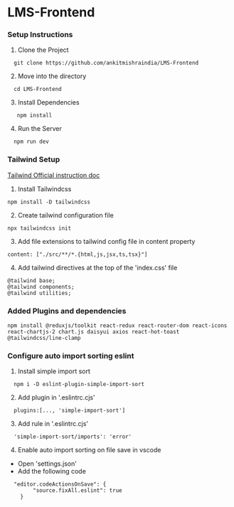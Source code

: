 # LMS-Frontend


### Setup Instructions

1. Clone the Project

``````
  git clone https://github.com/ankitmishraindia/LMS-Frontend

``````

2. Move into the directory

``````
  cd LMS-Frontend

``````

3. Install Dependencies

``````
   npm install

``````
4. Run the Server

``````
  npm run dev

``````

### Tailwind Setup

[Tailwind Official instruction doc](https://tailwindcss.com/docs/installation)
1. Install Tailwindcss
``````
npm install -D tailwindcss
``````
2. Create tailwind configuration file
``````
npx tailwindcss init
``````
3. Add file extensions to tailwind config file in content property
``````
content: ["./src/**/*.{html,js,jsx,ts,tsx}"]
``````
4. Add tailwind directives at the top of the 'index.css' file
``````
@tailwind base;
@tailwind components;
@tailwind utilities;
``````

### Added Plugins and dependencies

``````
npm install @reduxjs/toolkit react-redux react-router-dom react-icons react-chartjs-2 chart.js daisyui axios react-hot-toast @tailwindcss/line-clamp
``````

### Configure auto import sorting eslint

1. Install simple import sort
``````
  npm i -D eslint-plugin-simple-import-sort
``````
2. Add plugin in '.eslintrc.cjs'
``````
  plugins:[..., 'simple-import-sort']
  ``````
3. Add rule in '.eslintrc.cjs'
``````
  'simple-import-sort/imports': 'error'
``````
4. Enable auto import sorting on file save in vscode

- Open 'settings.json'
- Add the following code
``````
  "editor.codeActionsOnSave": {
        "source.fixAll.eslint": true
    }
``````